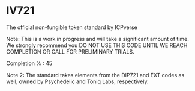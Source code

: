 # IV721
The official non-fungible token standard by ICPverse

Note: This is a work in progress and will take a significant amount of time. We strongly recommend you DO NOT USE THIS CODE UNTIL WE REACH COMPLETION OR CALL FOR PRELIMINARY TRIALS.

Completion % : 45

Note 2: The standard takes elements from the DIP721 and EXT codes as well, owned by Psychedelic and Toniq Labs, respectively.
